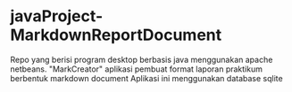# javaProject-MarkdownReportDocument
Repo yang berisi program desktop berbasis java menggunakan apache netbeans. "MarkCreator" aplikasi pembuat format laporan praktikum berbentuk markdown document
Aplikasi ini menggunakan database sqlite
